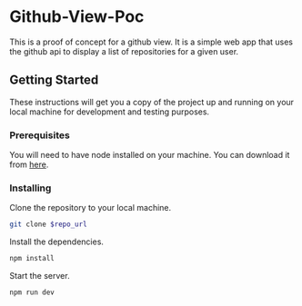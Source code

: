 # Github-View-Poc

This is a proof of concept for a github view. It is a simple web app that uses the github api to display a list of repositories for a given user.

## Getting Started

These instructions will get you a copy of the project up and running on your local machine for development and testing purposes.

### Prerequisites

You will need to have node installed on your machine. You can download it from [here](https://nodejs.org/en/download/).

### Installing

Clone the repository to your local machine.

``` bash
git clone $repo_url
```

Install the dependencies.

``` bash
npm install
```

Start the server.

``` bash
npm run dev
```
